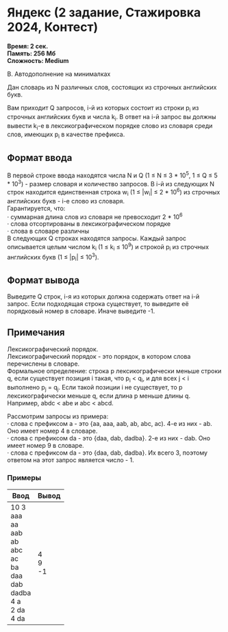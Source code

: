 <h1 class="title">Яндекс (2 задание, Стажировка 2024, Контест)</h1>
<p><b>Время: 2 сек.<br>Память: 256 Мб<br>Сложность: Medium</b></p>
<p>В. Автодополнение на минималках</p>
<p>Дан словарь из N различных слов, состоящих из строчных английских букв.</p>
<p>Вам приходит Q запросов, і-й из которых состоит из строки р<sub>i</sub> из строчных английских букв и числа k<sub>i</sub>. В ответ на і-й запрос вы должны вывести k<sub>i</sub>-е в лексикографическом порядке слово из словаря среди слов, имеющих р<sub>i</sub> в качестве префикса.</p>

<h2>Формат ввода</h2>
<p>В первой строке ввода находятся числа N и Q (1 ≤ N ≤ 3 * 10<sup>5</sup>, 1 ≤ Q ≤ 5 * 10<sup>3</sup>) - размер словаря и количество запросов.
В і-й из следующих N строк находится единственная строка w<sub>i</sub> (1 ≤ |w<sub>i</sub>| ≤ 2 * 10<sup>6</sup>) из строчных английских букв - і-е слово из словаря.
<br>Гарантируется, что:
<br>· суммарная длина слов из словаря не превосходит 2 * 10<sup>6</sup>
<br>· слова отсортированы в лексикографическом порядке
<br>· слова в словаре различны
<br>В следующих Q строках находятся запросы. Каждый запрос описывается целым числом k<sub>i</sub> (1 ≤ k<sub>i</sub> ≤ 10<sup>9</sup>) и строкой р<sub>i</sub> из строчных английских букв (1 ≤ |p<sub>i</sub>| ≤ 10<sup>3</sup>).
</p>

<h2>Формат вывода</h2>
<p>Выведите Q строк, і-я из которых должна содержать ответ на і-й запрос. Если подходящая строка существует, то выведите её порядковый номер в словаре. Иначе выведите -1.</p>

<h2>Примечания</h2>
<p>Лексикографический порядок.
<br>Лексикографический порядок - это порядок, в котором слова перечислены в словаре.
<br>Формальное определение: строка р лексикографически меньше строки q, если существует позиция і такая, что p<sub>i</sub> < q<sub>i</sub>, и для всех ј < і выполнено р<sub>j</sub> = q<sub>j</sub>. Если такой позиции і не существует, то р лексикографически меньше q, если длина р меньше длины q. Например, abdc < abe и abc < abcd.
</p>
<p>Рассмотрим запросы из примера:
<br>· слова с префиксом а - это {aa, aaa, aab, ab, abc, ас). 4-е из них - ab. Оно имеет номер 4 в словаре.
<br>· слова с префиксом da - это {daa, dab, dadba}. 2-е из них - dab. Оно имеет номер 9 в словаре.
<br>· слова с префиксом da - это {daa, dab, dadba}. Их всего 3, поэтому ответом на этот запрос является число - 1.
</p>

<h3>Примеры</h3>
<table class="sample-tests">
  <thead>
     <tr>
        <th>Ввод</th>
        <th>Вывод</th>
     </tr>
  </thead>
  <tbody>
     <tr>
        <td>10 3
        <br>aaa
        <br>aa
        <br>aab
        <br>ab
        <br>abc
        <br>ac
        <br>ba
        <br>daa
        <br>dab
        <br>dadba
        <br>4 a
        <br>2 da
        <br>4 da
        </td>
        <td>4
        <br>9
        <br>-1
        </td>
     </tr>

  </tbody>
</table>